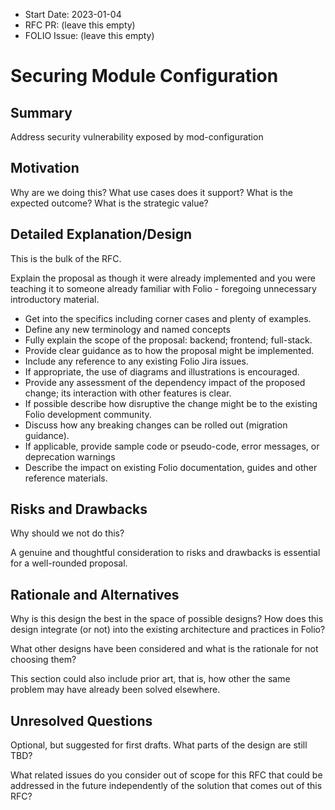 
- Start Date: 2023-01-04
- RFC PR: (leave this empty)
- FOLIO Issue: (leave this empty)

# Securing Module Configuration

## Summary

Address security vulnerability exposed by mod-configuration

## Motivation

Why are we doing this? What use cases does it support? What is the expected outcome? What is the strategic value?

## Detailed Explanation/Design

This is the bulk of the RFC. 

Explain the proposal as though it were already implemented and you were teaching it to someone already familiar with Folio - foregoing unnecessary introductory material.

* Get into the specifics including corner cases and plenty of examples.
* Define any new terminology and named concepts
* Fully explain the scope of the proposal: backend; frontend; full-stack.
* Provide clear guidance as to how the proposal might be implemented.
* Include any reference to any existing Folio Jira issues.
* If appropriate, the use of diagrams and illustrations is encouraged.
* Provide any assessment of the dependency impact of the proposed change; its interaction with other features is clear.
* If possible describe how disruptive the change might be to the existing Folio development community.
* Discuss how any breaking changes can be rolled out (migration guidance).
* If applicable, provide sample code or pseudo-code,  error messages, or deprecation warnings
* Describe the impact on existing Folio documentation, guides and other reference materials.

## Risks and Drawbacks

Why should we not do this? 

A genuine and thoughtful consideration to risks and drawbacks is essential for a well-rounded proposal. 

## Rationale and Alternatives

Why is this design the best in the space of possible designs? How does this design integrate (or not) into the existing architecture and practices in Folio?


What other designs have been considered and what is the rationale for not choosing them? 

This section could also include prior art, that is, how other the same problem may have already been solved elsewhere.

## Unresolved Questions

Optional, but suggested for first drafts. What parts of the design are still TBD?

What related issues do you consider out of scope for this RFC that could be addressed in the future independently of the solution that comes out of this RFC?
